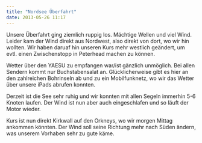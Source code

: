 ```yaml
---
title: "Nordsee Überfahrt"
date: 2013-05-26 11:17
---
```

Unsere Überfahrt ging ziemlich ruppig los. Mächtige Wellen und viel Wind. Leider kam der Wind direkt aus Nordwest, also direkt von dort, wo wir hin wollten. Wir haben daruaf hin unseren Kurs mehr westlich geändert, um evtl. einen Zwischenstopp in Peterhead machen zu können.

<!--more-->

Wetter über den YAESU zu empfangen war/ist gänzlich unmöglich. Bei allen Sendern kommt nur Buchstabensalat an. Glücklicherweise gibt es hier an den zahlreichen Bohrinseln ab und zu ein Mobilfunknetz, wo wir das Wetter über unsere iPads abrufen konnten.

Derzeit ist die See sehr ruhig und wir konnten mit allen Segeln immerhin 5-6 Knoten laufen. Der Wind ist nun aber auch eingeschlafen und so läuft der Motor wieder.

Kurs ist nun direkt Kirkwall auf den Orkneys, wo wir morgen Mittag ankommen könnten. Der Wind soll seine Richtung mehr nach Süden ändern, was unserem Vorhaben sehr zu gute käme.